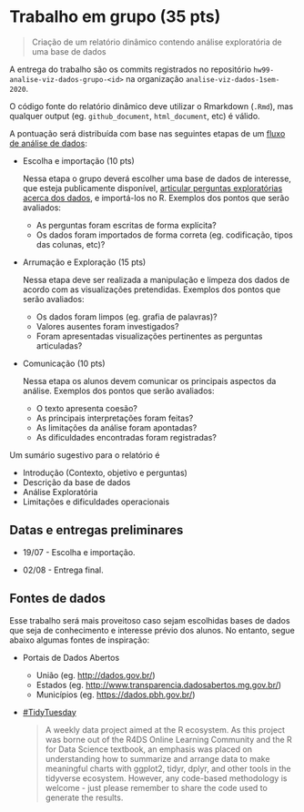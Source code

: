 # Trabalho em grupo (35 pts)

> Criação de um relatório dinâmico contendo análise exploratória de uma base de dados

A entrega do trabalho são os commits registrados no repositório `hw99-analise-viz-dados-grupo-<id>` na organização `analise-viz-dados-1sem-2020`.

O código fonte do relatório dinâmico deve utilizar o Rmarkdown (`.Rmd`), mas qualquer output (eg. `github_document`, `html_document`, etc) é válido. 

A pontuação será distribuída com base nas seguintes etapas de um [fluxo de análise de dados](https://analise-viz-dados-master.github.io/slides/02_analise-dados#2):

* Escolha e importação (10 pts)

    Nessa etapa o grupo deverá escolher uma base de dados de interesse, que esteja publicamente disponível, [articular perguntas exploratórias acerca dos dados](https://youtu.be/EakK9SO1ySQ?t=910), e importá-los no R. Exemplos dos pontos que serão avaliados:
    
    - As perguntas foram escritas de forma explícita?
    - Os dados foram importados de forma correta (eg. codificação, tipos das colunas, etc)?

* Arrumação e Exploração (15 pts)
    
    Nessa etapa deve ser realizada a manipulação e limpeza dos dados de acordo com as visualizações pretendidas. Exemplos dos pontos que serão avaliados:

    - Os dados foram limpos (eg. grafia de palavras)? 
    - Valores ausentes foram investigados? 
    - Foram apresentadas visualizações pertinentes as perguntas articuladas?

* Comunicação (10 pts)
    
    Nessa etapa os alunos devem comunicar os principais aspectos da análise. Exemplos dos pontos que serão avaliados:

    - O texto apresenta coesão? 
    - As principais interpretações foram feitas? 
    - As limitações da análise foram apontadas?
    - As dificuldades encontradas foram registradas?

Um sumário sugestivo para o relatório é

* Introdução (Contexto, objetivo e perguntas)
* Descrição da base de dados
* Análise Exploratória
* Limitações e dificuldades operacionais

## Datas e entregas preliminares

- 19/07 - Escolha e importação.

- 02/08 - Entrega final.

## Fontes de dados

Esse trabalho será mais proveitoso caso sejam escolhidas bases de dados que seja de conhecimento e interesse prévio dos alunos. No entanto, segue abaixo algumas fontes de inspiração:

* Portais de Dados Abertos
    - União (eg. <http://dados.gov.br/>)
    - Estados (eg. <http://www.transparencia.dadosabertos.mg.gov.br/>)
    - Municípios (eg. <https://dados.pbh.gov.br/>)

* [#TidyTuesday](https://github.com/rfordatascience/tidytuesday/blob/master/README.md)

    > A weekly data project aimed at the R ecosystem. As this project was borne out of the R4DS Online Learning Community and the R for Data Science textbook, an emphasis was placed on understanding how to summarize and arrange data to make meaningful charts with ggplot2, tidyr, dplyr, and other tools in the tidyverse ecosystem. However, any code-based methodology is welcome - just please remember to share the code used to generate the results.
